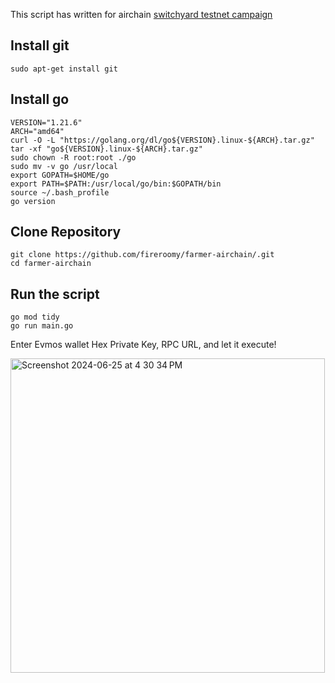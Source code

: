 This script has written for airchain [switchyard testnet campaign](https://paragraph.xyz/@sarox.eth/airchain-rollup?referrer=0xbefEf0FE13B9bD398A88DAB74CCd62099C51333C)

## Install git

```
sudo apt-get install git
```

## Install go

```
VERSION="1.21.6"
ARCH="amd64"
curl -O -L "https://golang.org/dl/go${VERSION}.linux-${ARCH}.tar.gz"
tar -xf "go${VERSION}.linux-${ARCH}.tar.gz"
sudo chown -R root:root ./go
sudo mv -v go /usr/local
export GOPATH=$HOME/go
export PATH=$PATH:/usr/local/go/bin:$GOPATH/bin
source ~/.bash_profile
go version
```

## Clone Repository

```
git clone https://github.com/fireroomy/farmer-airchain/.git
cd farmer-airchain
```

## Run the script
```
go mod tidy
go run main.go
```

Enter Evmos wallet Hex Private Key, RPC URL, and let it execute!

<img width="503" alt="Screenshot 2024-06-25 at 4 30 34 PM" src="https://github.com/sarox0987/evmos-farmer/assets/153465797/a858ebd2-4045-4e28-bdb5-e5c1fe6ab788">




